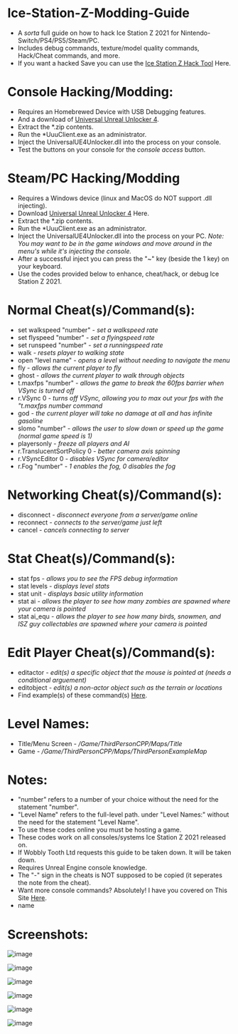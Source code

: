 # Ice-Station-Z-Modding-Guide
- A *sorta* full guide on how to hack Ice Station Z 2021 for Nintendo-Switch/PS4/PS5/Steam/PC.
- Includes debug commands, texture/model quality commands, Hack/Cheat commands, and more.
- If you want a hacked Save you can use the [Ice Station Z Hack Tool](https://github.com/ISZ-Hacker-Group/Ice-Station-Z-Advanced-Hack-Tool) Here.

# Console Hacking/Modding:
- Requires an Homebrewed Device with USB Debugging features.
- And a download of [Universal Unreal Unlocker 4](https://framedsc.com/GeneralGuides/universal_ue4_consoleunlocker.htm).
- Extract the *.zip contents.
- Run the *UuuClient.exe as an administrator.
- Inject the UniversalUE4Unlocker.dll into the process on your console.
- Test the buttons on your console for the *console access* button.

# Steam/PC Hacking/Modding
- Requires a Windows device (linux and MacOS do NOT support .dll injecting).
- Download [Universal Unreal Unlocker 4](https://framedsc.com/GeneralGuides/universal_ue4_consoleunlocker.htm) Here.
- Extract the *.zip contents.
- Run the *UuuClient.exe as an administrator.
- Inject the UniversalUE4Unlocker.dll into the process on your PC.
*Note: You may want to be in the game windows and move around in the menu's while it's injecting the console.*
- After a successful inject you can press the "~" key (beside the 1 key) on your keyboard.
- Use the codes provided below to enhance, cheat/hack, or debug Ice Station Z 2021.

# Normal Cheat(s)/Command(s):
- set walkspeed "number" - *set a walkspeed rate*
- set flyspeed "number" - *set a flyingspeed rate*
- set runspeed "number" - *set a runningspeed rate*
- walk - *resets player to walking state*
- open "level name" - *opens a level without needing to navigate the menu*
- fly - *allows the current player to fly*
- ghost - *allows the current player to walk through objects*
- t.maxfps "number" - *allows the game to break the 60fps barrier when VSync is turned off*
- r.VSync 0 - *turns off VSync, allowing you to max out your fps with the "t.maxfps number command*
- god - *the current player will take no damage at all and has infinite gasoline*
- slomo "number" - *allows the user to slow down or speed up the game (normal game speed is 1)*
- playersonly - *freeze all players and AI*
- r.TranslucentSortPolicy 0 - *better camera axis spinning*
- r.VSyncEditor 0 - *disables VSync for camera/editor*
- r.Fog "number" - *1 enables the fog, 0 disables the fog*

# Networking Cheat(s)/Command(s):
- disconnect - *disconnect everyone from a server/game online*
- reconnect - *connects to the server/game just left*
- cancel - *cancels connecting to server*

# Stat Cheat(s)/Command(s):
- stat fps - *allows you to see the FPS debug information*
- stat levels - *displays level stats*
- stat unit - *displays basic utility information*
- stat ai - *allows the player to see how many zombies are spawned where your camera is pointed*
- stat ai_equ - *allows the player to see how many birds, snowmen, and ISZ guy collectables are spawned where your camera is pointed*

# Edit Player Cheat(s)/Command(s):
- editactor - *edit(s) a specific object that the mouse is pointed at (needs a conditional arguement)*
- editobject - *edit(s) a non-actor object such as the terrain or locations*
- Find example(s) of these command(s) [Here](https://docs.unrealengine.com/udk/Three/GameplayDebugging.html#:~:text=The%20editactor%20console%20command%20makes%20the%20properties%20of,a%20name%20or%20a%20class%20as%20an%20argument.).

# Level Names:
- Title/Menu Screen - */Game/ThirdPersonCPP/Maps/Title*
- Game - */Game/ThirdPersonCPP/Maps/ThirdPersonExampleMap*

# Notes:
- "number" refers to a number of your choice without the need for the statement "number".
- "Level Name" refers to the full-level path. under "Level Names:" without the need for the statement "Level Name".
- To use these codes online you must be hosting a game.
- These codes work on all consoles/systems Ice Station Z 2021 released on.
- If Wobbly Tooth Ltd requests this guide to be taken down. It will be taken down.
- Requires Unreal Engine console knowledge.
- The "-" sign in the cheats is NOT supposed to be copied (it seperates the note from the cheat).
- Want more console commands? Absolutely! I have you covered on This Site [Here](http://kosmokleaner.de/ownsoft/UE4CVarBrowser.html).
- name

# Screenshots:

![image](https://user-images.githubusercontent.com/78656905/176266933-960127d1-5133-4a9f-82ff-2260f7d66df7.png)

![image](https://user-images.githubusercontent.com/78656905/176266989-392b3117-e26e-458e-af8b-17d3b285e999.png)

![image](https://user-images.githubusercontent.com/78656905/176267023-9069a288-9cca-4a68-ba6e-f068c6dc0fca.png)

![image](https://user-images.githubusercontent.com/78656905/176267057-5ff832cb-2ded-4007-956f-18d6263f56d2.png)

![image](https://user-images.githubusercontent.com/78656905/176267106-7ea6e13f-1eee-4743-8776-2a629160c995.png)

![image](https://user-images.githubusercontent.com/78656905/176267129-954b394c-11a6-4b7f-a844-c376106d40a4.png)
